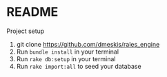 # README

Project setup
1. git clone https://github.com/dmeskis/rales_engine
2. Run `bundle install` in your terminal
3. Run `rake db:setup` in your terminal
4. Run `rake import:all` to seed your database
